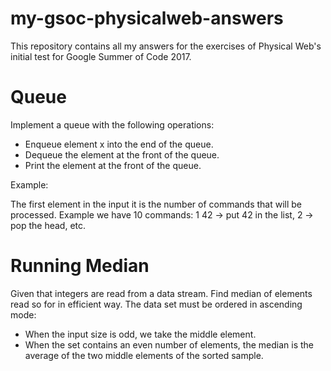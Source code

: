 # my-gsoc-physicalweb-answers

This repository contains all my answers for the exercises of Physical Web's initial test for Google Summer of Code 2017.

# Queue

Implement a queue with the following operations:
- Enqueue element x into the end of the queue.
- Dequeue the element at the front of the queue.
- Print the element at the front of the queue.

Example:

The first element in the input it is the number of commands that will be processed.
Example we have 10 commands: 1 42 → put 42 in the list, 2 → pop the head, etc.

# Running Median

Given that integers are read from a data stream. Find median of elements read so for in efficient way. The data set must be ordered in ascending mode:

- When the input size is odd, we take the middle element.
- When the set contains an even number of elements, the median is the average of the two middle elements of the sorted sample.


